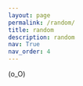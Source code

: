 ```yaml
---
layout: page
permalink: /random/
title: random
description: random
nav: True
nav_order: 4
---
```


(o_O)